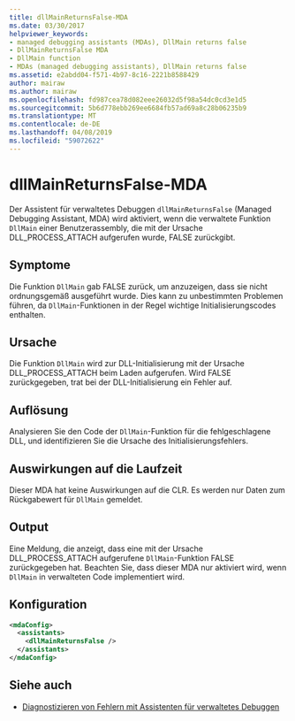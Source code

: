```yaml
---
title: dllMainReturnsFalse-MDA
ms.date: 03/30/2017
helpviewer_keywords:
- managed debugging assistants (MDAs), DllMain returns false
- DllMainReturnsFalse MDA
- DllMain function
- MDAs (managed debugging assistants), DllMain returns false
ms.assetid: e2abdd04-f571-4b97-8c16-2221b8588429
author: mairaw
ms.author: mairaw
ms.openlocfilehash: fd987cea78d082eee26032d5f98a54dc0cd3e1d5
ms.sourcegitcommit: 5b6d778ebb269ee6684fb57ad69a8c28b06235b9
ms.translationtype: MT
ms.contentlocale: de-DE
ms.lasthandoff: 04/08/2019
ms.locfileid: "59072622"
---
```

# <a name="dllmainreturnsfalse-mda"></a>dllMainReturnsFalse-MDA
Der Assistent für verwaltetes Debuggen `dllMainReturnsFalse` (Managed Debugging Assistant, MDA) wird aktiviert, wenn die verwaltete Funktion `DllMain` einer Benutzerassembly, die mit der Ursache DLL_PROCESS_ATTACH aufgerufen wurde, FALSE zurückgibt.  
  
## <a name="symptoms"></a>Symptome  
 Die Funktion `DllMain` gab FALSE zurück, um anzuzeigen, dass sie nicht ordnungsgemäß ausgeführt wurde. Dies kann zu unbestimmten Problemen führen, da `DllMain`-Funktionen in der Regel wichtige Initialisierungscodes enthalten.  
  
## <a name="cause"></a>Ursache  
 Die Funktion `DllMain` wird zur DLL-Initialisierung mit der Ursache DLL_PROCESS_ATTACH beim Laden aufgerufen. Wird FALSE zurückgegeben, trat bei der DLL-Initialisierung ein Fehler auf.  
  
## <a name="resolution"></a>Auflösung  
 Analysieren Sie den Code der `DllMain`-Funktion für die fehlgeschlagene DLL, und identifizieren Sie die Ursache des Initialisierungsfehlers.  
  
## <a name="effect-on-the-runtime"></a>Auswirkungen auf die Laufzeit  
 Dieser MDA hat keine Auswirkungen auf die CLR. Es werden nur Daten zum Rückgabewert für `DllMain` gemeldet.  
  
## <a name="output"></a>Output  
 Eine Meldung, die anzeigt, dass eine mit der Ursache DLL_PROCESS_ATTACH aufgerufene `DllMain`-Funktion FALSE zurückgegeben hat. Beachten Sie, dass dieser MDA nur aktiviert wird, wenn `DllMain` in verwalteten Code implementiert wird.  
  
## <a name="configuration"></a>Konfiguration  
  
```xml  
<mdaConfig>  
  <assistants>  
    <dllMainReturnsFalse />  
  </assistants>  
</mdaConfig>  
```  
  
## <a name="see-also"></a>Siehe auch

- [Diagnostizieren von Fehlern mit Assistenten für verwaltetes Debuggen](../../../docs/framework/debug-trace-profile/diagnosing-errors-with-managed-debugging-assistants.md)
